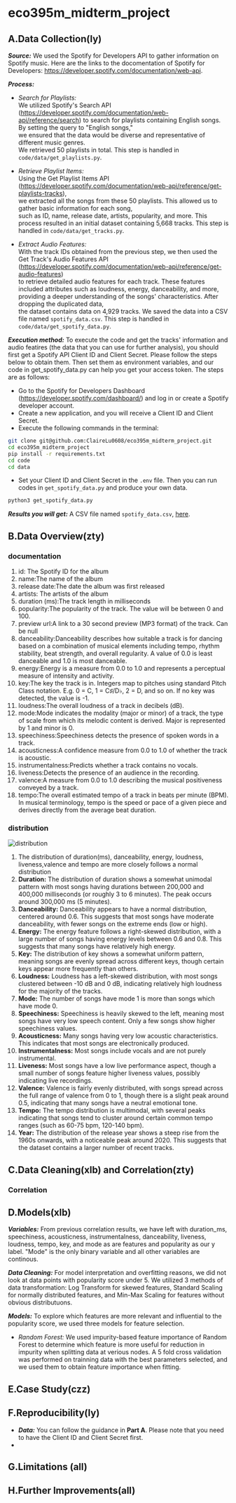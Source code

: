 # eco395m_midterm_project


## A.Data Collection(ly)
***Source:*** 
  We used the Spotify for Developers API to gather information on Spotify music. Here are the links to the docomentation of Spotify for Developers: https://developer.spotify.com/documentation/web-api.


***Process:***
* *Search for Playlists:*  
  We utilized Spotify's Search API (https://developer.spotify.com/documentation/web-api/reference/search)
  to search for playlists containing English songs. By setting the query to "English songs,"  
  we ensured that the data would be diverse and representative of different music genres.  
  We retrieved 50 playlists in total.
  This step is handled in `code/data/get_playlists.py`.
  
* *Retrieve Playlist Items:*  
  Using the Get Playlist Items API (https://developer.spotify.com/documentation/web-api/reference/get-playlists-tracks),  
  we extracted all the songs from these 50 playlists. This allowed us to gather basic information for each song,  
  such as ID, name, release date, artists, popularity, and more. This process resulted in an initial dataset containing 5,668 tracks.
  This step is handled in `code/data/get_tracks.py`.

* *Extract Audio Features:*  
  With the track IDs obtained from the previous step, we then used the Get Track's Audio Features API (https://developer.spotify.com/documentation/web-api/reference/get-audio-features)  
  to retrieve detailed audio features for each track. These features included attributes such as loudness, energy, danceability, and more,  
  providing a deeper understanding of the songs' characteristics. After dropping the duplicated data,  
  the dataset contains data on 4,929 tracks. We saved the data into a CSV file named `spotify_data.csv`.
  This step is handled in `code/data/get_spotify_data.py`.


***Execution method:*** 
  To execute the code and get the tracks' information and audio featires (the data that you can use for further analysis), you should first get a Spotify API Client ID and Client Secret. Please follow the steps below to obtain them. Then set them as environment variables, and our code in get_spotify_data.py can help you get your access token. The steps are as follows: 

* Go to the Spotify for Developers Dashboard (https://developer.spotify.com/dashboard/) and log in or create a Spotify developer account.
* Create a new application, and you will receive a Client ID and Client Secret.
* Execute the following commands in the terminal:
```bash
git clone git@github.com:ClaireLu0608/eco395m_midterm_project.git
cd eco395m_midterm_project
pip install -r requirements.txt
cd code
cd data
```
* Set your Client ID and Client Secret in the `.env` file. Then you can run codes in `get_spotify_data.py` and produce your own data.
```bash
python3 get_spotify_data.py
```

***Results you will get:*** 
  A CSV file named `spotify_data.csv`, [here](artifacts/spotify_data.csv).

## B.Data Overview(zty)
### documentation
1. id: The Spotify ID for the album
2. name:The name of the album
3. release date:The date the album was first released
4. artists: The artists of the album
5. duration (ms):The track length in milliseconds
6. popularity:The popularity of the track. The value will be between 0 and 100.
7. preview url:A link to a 30 second preview (MP3 format) of the track. Can be null
8. danceability:Danceability describes how suitable a track is for dancing based on a combination of musical elements including tempo, rhythm stability, beat strength, and overall regularity. A value of 0.0 is least danceable and 1.0 is most danceable.
9. energy:Energy is a measure from 0.0 to 1.0 and represents a perceptual measure of intensity and activity.
10. key:The key the track is in. Integers map to pitches using standard Pitch Class notation. E.g. 0 = C, 1 = C♯/D♭, 2 = D, and so on. If no key was detected, the value is -1.
11. loudness:The overall loudness of a track in decibels (dB).
12. mode:Mode indicates the modality (major or minor) of a track, the type of scale from which its melodic content is derived. Major is represented by 1 and minor is 0.
13. speechiness:Speechiness detects the presence of spoken words in a track.
14. acousticness:A confidence measure from 0.0 to 1.0 of whether the track is acoustic. 
15. instrumentalness:Predicts whether a track contains no vocals.
16. liveness:Detects the presence of an audience in the recording.
17. valence:A measure from 0.0 to 1.0 describing the musical positiveness conveyed by a track.
18. tempo:The overall estimated tempo of a track in beats per minute (BPM). In musical terminology, tempo is the speed or pace of a given piece and derives directly from the average beat duration.


### distribution

![distribution](https://github.com/ClaireLu0608/eco395m_midterm_project/blob/main/images/variable_distributions.png)
1. The distribution of duration(ms), danceability, energy, loudness, liveness,valence and tempo are more closely follows a normal distribution
2. **Duration:**
The distribution of duration shows a somewhat unimodal pattern with most songs having durations between 200,000 and 400,000 milliseconds (or roughly 3 to 6 minutes). The peak occurs around 300,000 ms (5 minutes).
3. **Danceability:**
Danceability appears to have a normal distribution, centered around 0.6. This suggests that most songs have moderate danceability, with fewer songs on the extreme ends (low or high).
4. **Energy:**
The energy feature follows a right-skewed distribution, with a large number of songs having energy levels between 0.6 and 0.8. This suggests that many songs have relatively high energy.
5. **Key:**
The distribution of key shows a somewhat uniform pattern, meaning songs are evenly spread across different keys, though certain keys appear more frequently than others.
6. **Loudness:**
Loudness has a left-skewed distribution, with most songs clustered between -10 dB and 0 dB, indicating relatively high loudness for the majority of the tracks.
7. **Mode:**
The number of songs have mode 1 is more than songs which have mode 0.
8. **Speechiness:**
Speechiness is heavily skewed to the left, meaning most songs have very low speech content. Only a few songs show higher speechiness values.
9. **Acousticness:**
Many songs having very low acoustic characteristics. This indicates that most songs are electronically produced.
10. **Instrumentalness:**
Most songs include vocals and are not purely instrumental.
11. **Liveness:**
Most songs have a low live performance aspect, though a small number of songs feature higher liveness values, possibly indicating live recordings.
12. **Valence:**
Valence is fairly evenly distributed, with songs spread across the full range of valence from 0 to 1, though there is a slight peak around 0.5, indicating that many songs have a neutral emotional tone.
13. **Tempo:**
The tempo distribution is multimodal, with several peaks indicating that songs tend to cluster around certain common tempo ranges (such as 60-75 bpm, 120-140 bpm).
14. **Year:**
The distribution of the release year shows a steep rise from the 1960s onwards, with a noticeable peak around 2020. This suggests that the dataset contains a larger number of recent tracks.

 
## C.Data Cleaning(xlb) and Correlation(zty)


### Correlation

## D.Models(xlb)
***Variables:*** 
  From previous correlation results, we have left with duration_ms, speechiness, acousticness, instrumentalness, danceability, liveness, loudness, tempo, key, and mode as are features and popularity as our y label. "Mode" is the only binary variable and all other variables are continous.
  

***Data Cleaning:*** 
  For model interpretation and overfitting reasons, we did not look at data points with popularity score under 5. We utilized 3 methods of data transformation: Log Transform for skewed features, Standard Scaling for normally distributed features, and Min-Max Scaling for features without obvious distributuons. 

***Models:*** 
  To explore which features are more relevant and influential to the popularity score, we used three models for feature selection.
* *Random Forest:*
  We used impurity-based feature importance of Random Forest to determine which feature is more useful for reduction in impurity when splitting data at verious nodes. A 5 fold cross validation was performed on trainning data with the best parameters selected, and we used them to obtain feature importance when fitting.
  

## E.Case Study(czz)

## F.Reproducibility(ly)
* ***Data:*** You can follow the guidance in **Part A**. Please note that you need to have the Client ID and Client Secret first. 
* 
## G.Limitations (all)

## H.Further Improvements(all)


